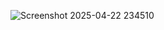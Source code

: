 ![Screenshot 2025-04-22 234510](https://github.com/user-attachments/assets/b24f1f43-8b8b-4b88-a511-9da1ed7ffcc0)
